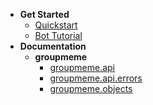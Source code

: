 <!-- docs/_sidebar.md -->
* **Get Started**
  * [Quickstart](/get-started/quickstart.md)
  * [Bot Tutorial](/get-started/bot-tutorial.md)
* **Documentation**
  * **groupmeme**
    * [groupmeme.api](/groupmeme/api/)
    * [groupmeme.api.errors](/groupmeme/api/errors)
    * [groupmeme.objects](/groupmeme/objects/)
